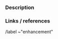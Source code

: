 ### Description

<!--- Include problem, use cases, benefits, and/or goals --->

### Links / references

/label ~"enhancement"

